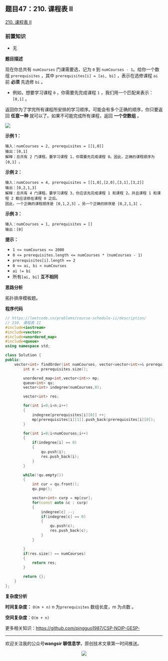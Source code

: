 ﻿## 题目47：210. 课程表 II

[210. 课程表 II](https://leetcode.cn/problems/course-schedule-ii/)

### 前置知识

- 无

**题目描述**

现在你总共有 `numCourses` 门课需要选，记为 `0` 到 `numCourses - 1`。给你一个数组 `prerequisites` ，其中 `prerequisites[i] = [ai, bi]` ，表示在选修课程 `ai` 前 **必须** 先选修 `bi` 。

- 例如，想要学习课程 `0` ，你需要先完成课程 `1` ，我们用一个匹配来表示：`[0,1]` 。

返回你为了学完所有课程所安排的学习顺序。可能会有多个正确的顺序，你只要返回 **任意一种** 就可以了。如果不可能完成所有课程，返回 **一个空数组** 。

 <img src ="https://cdn.jsdelivr.net/gh/pingguo1987/CSP-NOIP-GESP-/image/pic/图论/图论_题目47：210. 课程表 II/image-20241224173606747.png" />

**示例 1：**

```
输入：numCourses = 2, prerequisites = [[1,0]]
输出：[0,1]
解释：总共有 2 门课程。要学习课程 1，你需要先完成课程 0。因此，正确的课程顺序为 [0,1] 。
```

**示例 2：**

```
输入：numCourses = 4, prerequisites = [[1,0],[2,0],[3,1],[3,2]]
输出：[0,2,1,3]
解释：总共有 4 门课程。要学习课程 3，你应该先完成课程 1 和课程 2。并且课程 1 和课程 2 都应该排在课程 0 之后。
因此，一个正确的课程顺序是 [0,1,2,3] 。另一个正确的排序是 [0,2,1,3] 。
```

**示例 3：**

```
输入：numCourses = 1, prerequisites = []
输出：[0]
```

 

**提示：**

- `1 <= numCourses <= 2000`
- `0 <= prerequisites.length <= numCourses * (numCourses - 1)`
- `prerequisites[i].length == 2`
- `0 <= ai, bi < numCourses`
- `ai != bi`
- 所有`[ai, bi]` **互不相同**

**思路分析**

拓扑排序模板题。

**程序代码**

```c++
// https://leetcode.cn/problems/course-schedule-ii/description/
// 210. 课程表 II
#include<iostream>
#include<vector>
#include<unordered_map>
#include<queue>
using namespace std;

class Solution {
public:
    vector<int> findOrder(int numCourses, vector<vector<int>>& prerequisites) {
        int n = prerequisites.size();

        unordered_map<int,vector<int>> mp;
        queue<int> qu;
        vector<int> indegree(numCourses,0);

        vector<int> res;

        for(int i=0;i<n;i++)
        {
            indegree[prerequisites[i][0]] ++;
            mp[prerequisites[i][1]].push_back(prerequisites[i][0]);
        }

        for(int i=0;i<numCourses;i++)
        {
            if(indegree[i] == 0)
            {
                qu.push(i);
                res.push_back(i);
            }
        }

        while(!qu.empty())
        {
            int cur = qu.front();
            qu.pop();

            vector<int> curp = mp[cur];
            for(const auto &c : curp)
            {
                indegree[c] --;
                if(indegree[c] == 0)
                {
                    qu.push(c);
                    res.push_back(c);
                }
            }

        }
        if(res.size() == numCourses)
        {
            return res;
        }

        return {};
    }
};

```



**复杂度分析**

**时间复杂度：** `O(m + n)` n 为`prerequisites` 数组长度，m 为点数 。

**空间复杂度**：`O(m + n)`

更多相关知识：https://github.com/pingguo1987/CSP-NOIP-GESP-

---

欢迎关注我的公众号**wangsir 聊信息学**，原创技术文章第一时间推送。

<center>
    <img src="https://cdn.jsdelivr.net/gh/pingguo1987/CSP-NOIP-GESP-/image/pic/公众号-扫码版.png">
</center>
